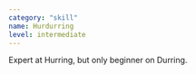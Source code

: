 ```yaml
---
category: "skill"
name: Hurdurring
level: intermediate
---
```


Expert at Hurring, but only beginner on Durring.